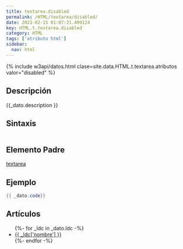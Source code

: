 ```yaml
---
title: textarea.disabled
permalink: /HTML/textarea/disabled/
date: 2021-02-15 01:07:21.499124
key: HTML.t.textarea.disabled
category: HTML
tags: ['atributo html']
sidebar: 
  nav: html
---
```


{% include w3api/datos.html clase=site.data.HTML.t.textarea.atributos valor="disabled" %}

## Descripción
{{_dato.description }}

## Sintaxis
~~~html
~~~

## Elemento Padre
[textarea](/HTML/textarea/)

## Ejemplo
~~~java
{{ _dato.code}}
~~~

## Artículos
<ul>
{%- for _ldc in _dato.ldc -%}
   <li>
       <a href="{{_ldc['url'] }}">{{ _ldc['nombre'] }}</a>
   </li>
{%- endfor -%}
</ul>
